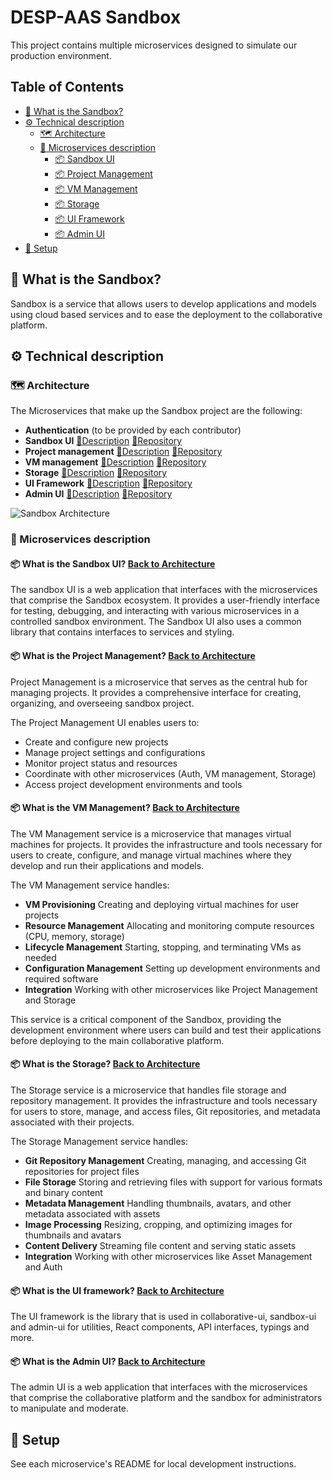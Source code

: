 # DESP-AAS Sandbox

This project contains multiple microservices designed to simulate our production environment.

## Table of Contents
- [🧪 What is the Sandbox?](https://github.com/acri-st/DESP-AAS-Sandbox#-what-is-the-sandbox)
- [⚙️ Technical description](https://github.com/acri-st/DESP-AAS-Sandbox#%EF%B8%8F-technical-description)
  - [🗺️ Architecture](https://github.com/acri-st/DESP-AAS-Sandbox#%EF%B8%8F-architecture)
  - [📄 Microservices description](https://github.com/acri-st/DESP-AAS-Sandbox#-microservices-description)
    - [📦 Sandbox UI](https://github.com/acri-st/DESP-AAS-Sandbox#-what-is-the-sandbox-ui-back-to-architecture)
    - [📦 Project Management](https://github.com/acri-st/DESP-AAS-Sandbox#-what-is-the-project-management-back-to-architecture)
    - [📦 VM Management](https://github.com/acri-st/DESP-AAS-Sandbox#-what-is-the-vm-management-back-to-architecture)
    - [📦 Storage](https://github.com/acri-st/DESP-AAS-Sandbox#-what-is-the-storage-back-to-architecture)
    - [📦 UI Framework](https://github.com/acri-st/DESP-AAS-Sandbox#-what-is-the-ui-framework-back-to-architecture)
    - [📦 Admin UI](https://github.com/acri-st/DESP-AAS-Sandbox#-what-is-the-admin-ui-back-to-architecture)
- [🧰 Setup](https://github.com/acri-st/DESP-AAS-Sandbox#-setup)

## 🧪 What is the Sandbox?

Sandbox is a service that allows users to develop applications and models using cloud based services and to ease the deployment to the collaborative platform.

## ⚙️ Technical description
### 🗺️ Architecture
The Microservices that make up the Sandbox project are the following: 
- **Authentication** (to be provided by each contributor)
- **Sandbox UI** [📄Description](https://github.com/acri-st/DESP-AAS-Sandbox#-what-is-the-sandbox-ui-back-to-architecture) [🔗Repository](https://github.com/acri-st/sandbox-ui)  
- **Project management** [📄Description](https://github.com/acri-st/DESP-AAS-Sandbox#-what-is-the-project-management-back-to-architecture) [🔗Repository](https://github.com/acri-st/project-management)
- **VM management** [📄Description](https://github.com/acri-st/DESP-AAS-Sandbox#-what-is-the-vm-management-back-to-architecture) [🔗Repository](https://github.com/acri-st/vm-management)
- **Storage** [📄Description](https://github.com/acri-st/DESP-AAS-Sandbox#-what-is-the-storage-back-to-architecture) [🔗Repository](https://github.com/acri-st/storage)
- **UI Framework** [📄Description](https://github.com/acri-st/DESP-AAS-Sandbox#-what-is-the-ui-framework-back-to-architecture) [🔗Repository](https://github.com/acri-st/ui-fwk)
- **Admin UI** [📄Description](https://github.com/acri-st/DESP-AAS-Sandbox#-what-is-the-admin-ui-back-to-architecture) [🔗Repository](https://github.com/acri-st/admin-ui)

![Sandbox Architecture](https://github.com/acri-st/sandbox-ui/blob/main/docs/architecture.png?raw=true)

### 📄 Microservices description

#### 📦 What is the Sandbox UI? [Back to Architecture](https://github.com/acri-st/DESP-AAS-Sandbox#%EF%B8%8F-architecture)

The sandbox UI is a web application that interfaces with the microservices that comprise the Sandbox ecosystem. It provides a user-friendly interface for testing, debugging, and interacting with various microservices in a controlled sandbox environment.
The Sandbox UI also uses a common library that contains interfaces to services and styling.  

#### 📦 What is the Project Management? [Back to Architecture](https://github.com/acri-st/DESP-AAS-Sandbox#%EF%B8%8F-architecture)

Project Management is a microservice that serves as the central hub for managing projects. It provides a comprehensive interface for creating, organizing, and overseeing sandbox project.

The Project Management UI enables users to:
- Create and configure new projects
- Manage project settings and configurations
- Monitor project status and resources
- Coordinate with other microservices (Auth, VM management, Storage)
- Access project development environments and tools  

#### 📦 What is the VM Management? [Back to Architecture](https://github.com/acri-st/DESP-AAS-Sandbox#%EF%B8%8F-architecture)

The VM Management service is a microservice that manages virtual machines for projects. It provides the infrastructure and tools necessary for users to create, configure, and manage virtual machines where they develop and run their applications and models.

The VM Management service handles:
- **VM Provisioning** Creating and deploying virtual machines for user projects
- **Resource Management** Allocating and monitoring compute resources (CPU, memory, storage)
- **Lifecycle Management** Starting, stopping, and terminating VMs as needed
- **Configuration Management** Setting up development environments and required software
- **Integration** Working with other microservices like Project Management and Storage

This service is a critical component of the Sandbox, providing the development environment where users can build and test their applications before deploying to the main collaborative platform.  

#### 📦 What is the Storage? [Back to Architecture](https://github.com/acri-st/DESP-AAS-Sandbox#%EF%B8%8F-architecture)

The Storage service is a microservice that handles file storage and repository management. It provides the infrastructure and tools necessary for users to store, manage, and access files, Git repositories, and metadata associated with their projects.

The Storage Management service handles:
- **Git Repository Management** Creating, managing, and accessing Git repositories for project files
- **File Storage** Storing and retrieving files with support for various formats and binary content
- **Metadata Management** Handling thumbnails, avatars, and other metadata associated with assets
- **Image Processing** Resizing, cropping, and optimizing images for thumbnails and avatars
- **Content Delivery** Streaming file content and serving static assets
- **Integration** Working with other microservices like Asset Management and Auth

#### 📦 What is the UI framework? [Back to Architecture](https://github.com/acri-st/DESP-AAS-Sandbox#%EF%B8%8F-architecture)

The UI framework is the library that is used in collaborative-ui, sandbox-ui and admin-ui for utilities, React components, API interfaces, typings and more.  

#### 📦 What is the Admin UI? [Back to Architecture](https://github.com/acri-st/DESP-AAS-Sandbox#%EF%B8%8F-architecture)

The admin UI is a web application that interfaces with the microservices that comprise the collaborative platform and the sandbox for administrators to manipulate and moderate.  

## 🧰 Setup

See each microservice's README for local development instructions.
